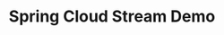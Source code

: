 ---
title: Spring Cloud Stream Demo
description: >
    Simple Event Driven Microservices with Spring Cloud Stream
summary:
- Simple Event Driven Microservices with Spring Cloud Stream
topics:
- spring
- messaging-and-integration
- microservices
- event-streaming
tags:
- spring
- streams
- events
patterns:
- eventing
repo: https://github.com/benwilcock/spring-cloud-stream-demo
---